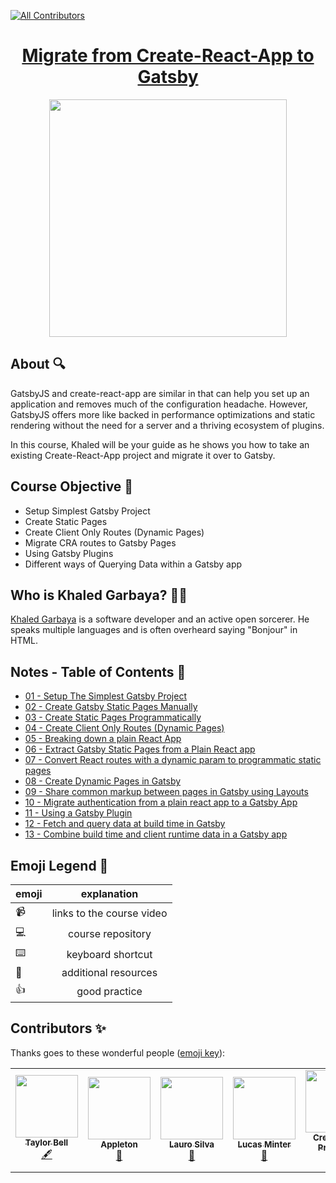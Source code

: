 <!-- ALL-CONTRIBUTORS-BADGE:START - Do not remove or modify this section -->

[![All Contributors](https://img.shields.io/badge/all_contributors-6-orange.svg?style=flat-square)](#contributors-)

<!-- ALL-CONTRIBUTORS-BADGE:END -->

<h1 align="center"><a href="https://egghead.io/courses/migrate-from-create-react-app-to-gatsby">Migrate from Create-React-App to Gatsby</a></h1>

<p align="center"><img src="https://d2eip9sf3oo6c2.cloudfront.net/series/square_covers/000/000/451/full/preview-full-EGH_cra-to-gatsby_424_2x.png" width="380"></p>

## About 🔍

GatsbyJS and create-react-app are similar in that can help you set up an application and removes much of the configuration headache. However, GatsbyJS offers more like backed in performance optimizations and static rendering without the need for a server and a thriving ecosystem of plugins.

In this course, Khaled will be your guide as he shows you how to take an existing Create-React-App project and migrate it over to Gatsby.

## Course Objective 💪

- Setup Simplest Gatsby Project
- Create Static Pages
- Create Client Only Routes (Dynamic Pages)
- Migrate CRA routes to Gatsby Pages
- Using Gatsby Plugins
- Different ways of Querying Data within a Gatsby app

## Who is Khaled Garbaya? 👨‍💻

[Khaled Garbaya](https://egghead.io/instructors/khaled-garbaya) is a software developer and an active open sorcerer. He speaks multiple languages and is often overheard saying "Bonjour" in HTML.

## Notes - Table of Contents 📜

- [01 - Setup The Simplest Gatsby Project](notes/01-gatsby-setup-the-simplest-gatsby-project.md)
- [02 - Create Gatsby Static Pages Manually](notes/02-gatsby-create-gatsby-static-pages-manually.md)
- [03 - Create Static Pages Programmatically](notes/03-gatsby-create-static-pages-programmatically.md)
- [04 - Create Client Only Routes (Dynamic Pages)](notes/04-gatsby-create-client-only-routes-dynamic-pages.md)
- [05 - Breaking down a plain React App](notes/05-gatsby-breaking-down-a-plain-react-app.md)
- [06 - Extract Gatsby Static Pages from a Plain React app](notes/06-gatsby-extract-gatsby-static-pages-from-a-plain-react-app.md)
- [07 - Convert React routes with a dynamic param to programmatic static pages](notes/07-gatsby-convert-react-routes-with-a-dynamic-param-to-programmatic-static-pages.md)
- [08 - Create Dynamic Pages in Gatsby](notes/08-gatsby-create-dynamic-pages-in-gatsby.md)
- [09 - Share common markup between pages in Gatsby using Layouts](notes/09-gatsby-share-common-markup-between-pages-in-gatsby-using-layouts.md)
- [10 - Migrate authentication from a plain react app to a Gatsby App](notes/10-gatsby-migrate-authentication-from-a-plain-react-app-to-a-gatsby-app.md)
- [11 - Using a Gatsby Plugin](notes/11-gatsby-using-a-gatsby-plugin-bcf8a626.md)
- [12 - Fetch and query data at build time in Gatsby](notes/12-gatsby-fetch-and-query-data-at-build-time-in-gatsby.md)
- [13 - Combine build time and client runtime data in a Gatsby app](notes/13-egghead-combine-build-time-and-client-runtime-data-in-a-gatsby-app.md)

## Emoji Legend 🧠

| emoji |        explanation        |
| ----- | :-----------------------: |
| 📹    | links to the course video |
| 💻    |     course repository     |
| ⌨️    |     keyboard shortcut     |
| 🤔    |   additional resources    |
| 👍    |       good practice       |

## Contributors ✨

Thanks goes to these wonderful people ([emoji key](https://allcontributors.org/docs/en/emoji-key)):

<!-- ALL-CONTRIBUTORS-LIST:START - Do not remove or modify this section -->
<!-- prettier-ignore-start -->
<!-- markdownlint-disable -->
<table>
  <tr>
    <td align="center"><a href="https://github.com/tayiorbeii"><img src="https://avatars2.githubusercontent.com/u/2262858?s=400&u=d02ad0d859aa1c3f879b70061bf7e4a4338ba150&v=4" width="100px;" alt=""/><br /><sub><b>Taylor Bell </b></sub></a><br /><a href="#content-Creeland" title="Content">🖋</a></td>
    <td align="center"><a href="http://maggieappleton.com"><img src="https://avatars0.githubusercontent.com/u/5599295?v=4" width="100px;" alt=""/><br /><sub><b>Appleton</b></sub></a><br /><a href="#design-MaggieAppleton" title="Design">🎨</a></td>
    <td align="center"><a href="https://laurosilva.com"><img src="https://avatars2.githubusercontent.com/u/57044804?v=4" width="100px;" alt=""/><br /><sub><b>Lauro Silva</b></sub></a><br /><a href="https://github.com/eggheadio-projects/build-an-app-with-the-AWS-cloud-development-kit-notes/pulls?q=is%3Apr+reviewed-by%3Alaurosilvacom" title="Reviewed Pull Requests">👀</a></td>
    <td align="center"><a href="https://github.com/lsminter"><img src="https://avatars1.githubusercontent.com/u/26470581?v=4" width="100px;" alt=""/><br /><sub><b>Lucas Minter</b></sub></a><br /><a href="https://github.com/eggheadio-projects/build-an-app-with-the-AWS-cloud-development-kit-notes/pulls?q=is%3Apr+reviewed-by%3Alsminter" title="Reviewed Pull Requests">👀</a></td>
    <td align="center"><a href="https://github.com/Creeland"><img src="https://avatars2.githubusercontent.com/u/518406?v=4" width="100px;" alt=""/><br /><sub><b>Creeland A. Provinsal </b></sub></a><br /><a href="#content-Creeland" title="Content">🖋</a></td>
    <td align="center"><a href="https://zacjones.io"><img src="https://avatars2.githubusercontent.com/u/6188161?v=4" width="100px;" alt=""/><br /><sub><b>Zac Jones</b></sub></a><br /><a href="#content-zacjones93" title="Content">🖋</a></td>
  </tr>
  </tr>
</table>

<!-- markdownlint-enable -->
<!-- prettier-ignore-end -->

<!-- ALL-CONTRIBUTORS-LIST:END -->
